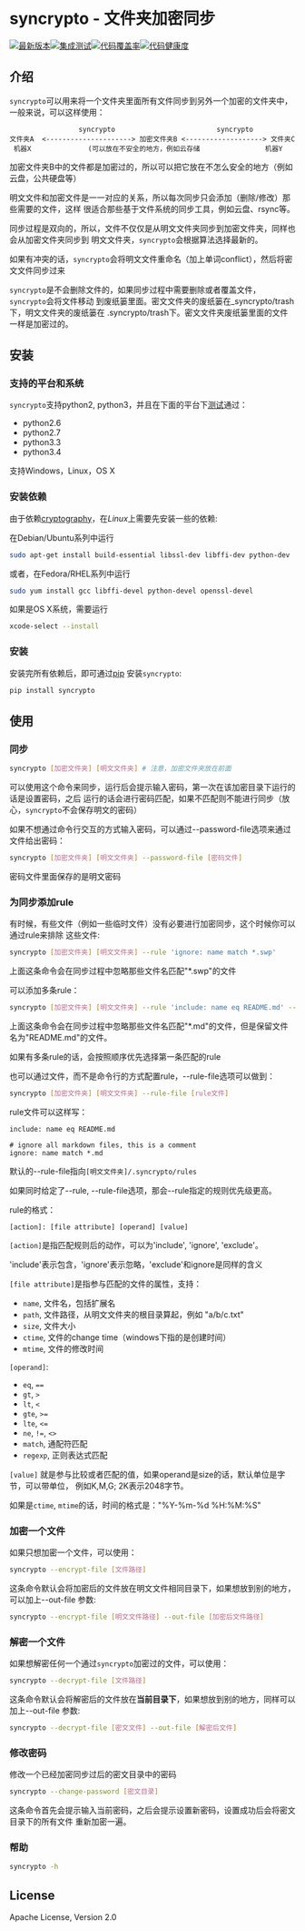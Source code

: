 syncrypto - 文件夹加密同步
========================

[![最新版本](https://img.shields.io/pypi/v/syncrypto.svg)](https://pypi.python.org/pypi/syncrypto/)[![集成测试](https://travis-ci.org/liangqing/syncrypto.svg?branch=master)](https://travis-ci.org/liangqing/syncrypto)[![代码覆盖率](https://codecov.io/github/liangqing/syncrypto/coverage.svg?branch=master)](https://codecov.io/github/liangqing/syncrypto?branch=master)[![代码健康度](https://landscape.io/github/liangqing/syncrypto/master/landscape.svg?style=flat)](https://landscape.io/github/liangqing/syncrypto/master)


## 介绍

`syncrypto`可以用来将一个文件夹里面所有文件同步到另外一个加密的文件夹中，
一般来说，可以这样使用：

```
                 syncrypto                         syncrypto
文件夹A  <---------------------> 加密文件夹B <-------------------> 文件夹C
 机器X              (可以放在不安全的地方，例如云存储                机器Y

```

加密文件夹B中的文件都是加密过的，所以可以把它放在不怎么安全的地方（例如云盘，公共硬盘等）

明文文件和加密文件是一一对应的关系，所以每次同步只会添加（删除/修改）那些需要的文件，这样
很适合那些基于文件系统的同步工具，例如云盘、rsync等。

同步过程是双向的，所以，文件不仅仅是从明文文件夹同步到加密文件夹，同样也会从加密文件夹同步到
明文文件夹，`syncrypto`会根据算法选择最新的。

如果有冲突的话，`syncrypto`会将明文文件重命名（加上单词conflict），然后将密文文件同步过来

`syncrypto`是不会删除文件的，如果同步过程中需要删除或者覆盖文件，`syncrypto`会将文件移动
到废纸篓里面。密文文件夹的废纸篓在_syncrypto/trash下，明文文件夹的废纸篓在
.syncrypto/trash下。密文文件夹废纸篓里面的文件一样是加密过的。

## 安装

### 支持的平台和系统

`syncrypto`支持python2, python3，并且在下面的平台下[测试](https://travis-ci.org/liangqing/syncrypto)通过：

* python2.6
* python2.7
* python3.3
* python3.4

支持Windows，Linux，OS X

### 安装依赖

由于依赖[cryptography](https://github.com/pyca/cryptography)，在*Linux*上需要先安装一些的依赖: 

在Debian/Ubuntu系列中运行
```bash
sudo apt-get install build-essential libssl-dev libffi-dev python-dev
```
或者，在Fedora/RHEL系列中运行
```bash
sudo yum install gcc libffi-devel python-devel openssl-devel
```

如果是OS X系统，需要运行
```bash
xcode-select --install
```

### 安装

安装完所有依赖后，即可通过[pip](https://pip.pypa.io/en/latest/installing.html)
安装``syncrypto``:

```bash
pip install syncrypto
```


## 使用

### 同步

```bash
syncrypto [加密文件夹] [明文文件夹] # 注意，加密文件夹放在前面
```
可以使用这个命令来同步，运行后会提示输入密码，第一次在该加密目录下运行的话是设置密码，之后
运行的话会进行密码匹配，如果不匹配则不能进行同步（放心，`syncrypto`不会保存明文的密码）

如果不想通过命令行交互的方式输入密码，可以通过--password-file选项来通过文件给出密码：

```bash
syncrypto [加密文件夹] [明文文件夹] --password-file [密码文件]
```
密码文件里面保存的是明文密码

### 为同步添加rule

有时候，有些文件（例如一些临时文件）没有必要进行加密同步，这个时候你可以通过rule来排除
这些文件:

```bash
syncrypto [加密文件夹] [明文文件夹] --rule 'ignore: name match *.swp'
```
上面这条命令会在同步过程中忽略那些文件名匹配"*.swp"的文件

可以添加多条rule：

```bash
syncrypto [加密文件夹] [明文文件夹] --rule 'include: name eq README.md' --rule 'ignore: name match *.md'
```

上面这条命令会在同步过程中忽略那些文件名匹配"*.md"的文件，但是保留文件名为"README.md"的文件。

如果有多条rule的话，会按照顺序优先选择第一条匹配的rule

也可以通过文件，而不是命令行的方式配置rule，--rule-file选项可以做到：

```bash
syncrypto [加密文件夹] [明文文件夹] --rule-file [rule文件]
```

rule文件可以这样写：

```
include: name eq README.md

# ignore all markdown files, this is a comment
ignore: name match *.md
```

默认的--rule-file指向`[明文文件夹]/.syncrypto/rules`

如果同时给定了--rule, --rule-file选项，那会--rule指定的规则优先级更高。


rule的格式：
```
[action]: [file attribute] [operand] [value]
```

`[action]`是指匹配规则后的动作，可以为'include', 'ignore', 'exclude'。

'include'表示包含，'ignore'表示忽略，'exclude'和ignore是同样的含义

`[file attribute]`是指参与匹配的文件的属性，支持：

* `name`, 文件名，包括扩展名
* `path`, 文件路径，从明文文件夹的根目录算起，例如 "a/b/c.txt"
* `size`, 文件大小
* `ctime`, 文件的change time（windows下指的是创建时间）
* `mtime`, 文件的修改时间

`[operand]`:
* `eq`, `==`
* `gt`, `>`
* `lt`, `<`
* `gte`, `>=`
* `lte`, `<=`
* `ne`, `!=`, `<>`
* `match`, 通配符匹配
* `regexp`, 正则表达式匹配

`[value]` 就是参与比较或者匹配的值，如果operand是size的话，默认单位是字节，可以带单位，
例如K,M,G; 2K表示2048字节。

如果是`ctime`, `mtime`的话，时间的格式是："%Y-%m-%d %H:%M:%S"

### 加密一个文件

如果只想加密一个文件，可以使用：

```bash
syncrypto --encrypt-file [文件路径]
```

这条命令默认会将加密后的文件放在明文文件相同目录下，如果想放到别的地方，可以加上--out-file
参数:

```bash
syncrypto --encrypt-file [明文文件路径] --out-file [加密后文件路径]
```

### 解密一个文件

如果想解密任何一个通过``syncrypto``加密过的文件，可以使用：

```bash
syncrypto --decrypt-file [文件路径]
```

这条命令默认会将解密后的文件放在**当前目录下**，如果想放到别的地方，同样可以加上--out-file
参数:

```bash
syncrypto --decrypt-file [密文文件] --out-file [解密后文件]
```

### 修改密码

修改一个已经加密同步过后的密文目录中的密码

```bash
syncrypto --change-password [密文目录]
```
这条命令首先会提示输入当前密码，之后会提示设置新密码，设置成功后会将密文目录下的所有文件
重新加密一遍。


### 帮助

```bash
syncrypto -h
```


## License

Apache License, Version 2.0
